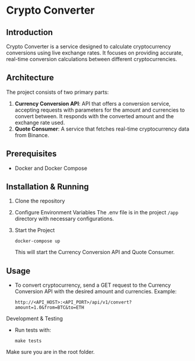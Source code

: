 # Crypto Converter

## Introduction

Crypto Converter is a service designed to calculate cryptocurrency conversions using live exchange rates. It focuses on providing accurate, real-time conversion
calculations between different cryptocurrencies.

## Architecture

The project consists of two primary parts:

1. **Currency Conversion API**: API that offers a conversion service, accepting requests with parameters for the
amount and currencies to convert between. It responds with the converted amount and the exchange rate used.
2. **Quote Consumer**: A service that fetches real-time cryptocurrency data from Binance.


## Prerequisites

* Docker and Docker Compose 

## Installation & Running

1. Clone the repository
2. Configure Environment Variables
The .env file is in the project `/app` directory with necessary configurations.

3. Start the Project
    ```shell
    docker-compose up
    ```
   This will start the Currency Conversion API and Quote Consumer.

## Usage
* To convert cryptocurrency, send a GET request to the Currency Conversion API with the desired amount and currencies.
Example:
   ```
   http://<API_HOST>:<API_PORT>/api/v1/convert?amount=1.0&from=BTC&to=ETH
   ```
Development & Testing

* Run tests with:
   ```shell
   make tests
   ```
Make sure you are in the root folder.